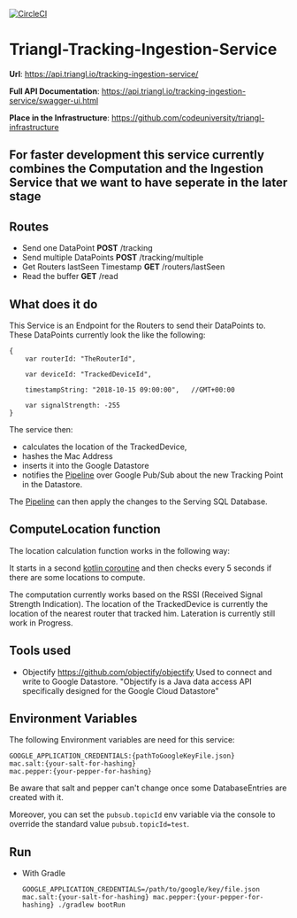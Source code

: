 [![CircleCI](https://circleci.com/gh/codeuniversity/triangl-tracking-ingestion-service.svg?style=svg&circle-token=b99f88e5552bf9e270d2ed455a1b221163a48819)](https://circleci.com/gh/codeuniversity/triangl-tracking-ingestion-service)

# Triangl-Tracking-Ingestion-Service
**Url**: https://api.triangl.io/tracking-ingestion-service/

**Full API Documentation**: https://api.triangl.io/tracking-ingestion-service/swagger-ui.html

**Place in the Infrastructure**: https://github.com/codeuniversity/triangl-infrastructure

## For faster development this service currently combines the Computation and the Ingestion Service that we want to have seperate in the later stage

## Routes

- Send one DataPoint **POST** /tracking
- Send multiple DataPoints **POST** /tracking/multiple
- Get Routers lastSeen Timestamp **GET** /routers/lastSeen
- Read the buffer **GET** /read

## What does it do
This Service is an Endpoint for the Routers to send their DataPoints to. These DataPoints currently look the like the following:
```
{
    var routerId: "TheRouterId",

    var deviceId: "TrackedDeviceId",

    timestampString: "2018-10-15 09:00:00",   //GMT+00:00

    var signalStrength: -255
}
```
The service then:
- calculates the location of the TrackedDevice,
- hashes the Mac Address
- inserts it into the Google Datastore 
- notifies the [Pipeline](https://github.com/codeuniversity/triangl-processing-pipeline) over Google Pub/Sub about the new Tracking Point in the Datastore. 

The [Pipeline](https://github.com/codeuniversity/triangl-processing-pipeline) can then apply the changes to the Serving SQL Database.

## ComputeLocation function
The location calculation function works in the following way:

It starts in a second [kotlin coroutine](https://kotlinlang.org/docs/reference/coroutines-overview.html) and then checks
every 5 seconds if there are some locations to compute.

The computation currently works based on the RSSI (Received Signal Strength Indication). The location of the TrackedDevice is currently the location of the nearest router that tracked him. Lateration is currently still work in Progress.

## Tools used
- Objectify
  https://github.com/objectify/objectify
  Used to connect and write to Google Datastore. "Objectify is a Java data access API specifically designed for the Google Cloud Datastore"

## Environment Variables
The following Environment variables are need for this service:

```
GOOGLE_APPLICATION_CREDENTIALS:{pathToGoogleKeyFile.json}
mac.salt:{your-salt-for-hashing}
mac.pepper:{your-pepper-for-hashing}
```

Be aware that salt and pepper can't change once some DatabaseEntries are created with it.

Moreover, you can set the ```pubsub.topicId``` env variable via the console
to override the standard value ```pubsub.topicId=test```.

## Run
- With Gradle

  ```GOOGLE_APPLICATION_CREDENTIALS=/path/to/google/key/file.json mac.salt:{your-salt-for-hashing} mac.pepper:{your-pepper-for-hashing} ./gradlew bootRun```
